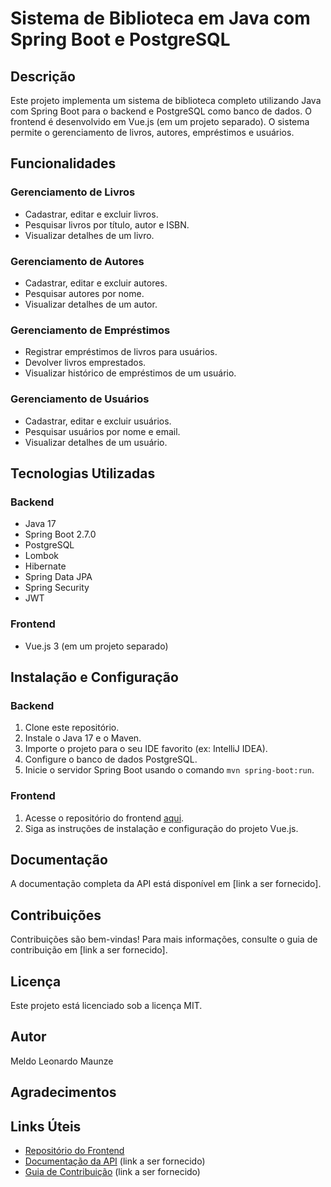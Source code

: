 # Sistema de Biblioteca em Java com Spring Boot e PostgreSQL

## Descrição

Este projeto implementa um sistema de biblioteca completo utilizando Java com Spring Boot para o backend e PostgreSQL como banco de dados. O frontend é desenvolvido em Vue.js (em um projeto separado). O sistema permite o gerenciamento de livros, autores, empréstimos e usuários.

## Funcionalidades

### Gerenciamento de Livros

- Cadastrar, editar e excluir livros.
- Pesquisar livros por título, autor e ISBN.
- Visualizar detalhes de um livro.

### Gerenciamento de Autores

- Cadastrar, editar e excluir autores.
- Pesquisar autores por nome.
- Visualizar detalhes de um autor.

### Gerenciamento de Empréstimos

- Registrar empréstimos de livros para usuários.
- Devolver livros emprestados.
- Visualizar histórico de empréstimos de um usuário.

### Gerenciamento de Usuários

- Cadastrar, editar e excluir usuários.
- Pesquisar usuários por nome e email.
- Visualizar detalhes de um usuário.

## Tecnologias Utilizadas

### Backend

- Java 17
- Spring Boot 2.7.0
- PostgreSQL
- Lombok
- Hibernate
- Spring Data JPA
- Spring Security
- JWT

### Frontend

- Vue.js 3 (em um projeto separado)

## Instalação e Configuração

### Backend

1. Clone este repositório.
2. Instale o Java 17 e o Maven.
3. Importe o projeto para o seu IDE favorito (ex: IntelliJ IDEA).
4. Configure o banco de dados PostgreSQL.
5. Inicie o servidor Spring Boot usando o comando `mvn spring-boot:run`.

### Frontend

1. Acesse o repositório do frontend [aqui](https://github.com/mmaunze/esib).
2. Siga as instruções de instalação e configuração do projeto Vue.js.

## Documentação

A documentação completa da API está disponível em [link a ser fornecido].

## Contribuições

Contribuições são bem-vindas! Para mais informações, consulte o guia de contribuição em [link a ser fornecido].

## Licença

Este projeto está licenciado sob a licença MIT.

## Autor

Meldo Leonardo Maunze

## Agradecimentos

## Links Úteis

- [Repositório do Frontend](https://github.com/mmaunze/esib)
- [Documentação da API](#) (link a ser fornecido)
- [Guia de Contribuição](#) (link a ser fornecido)
